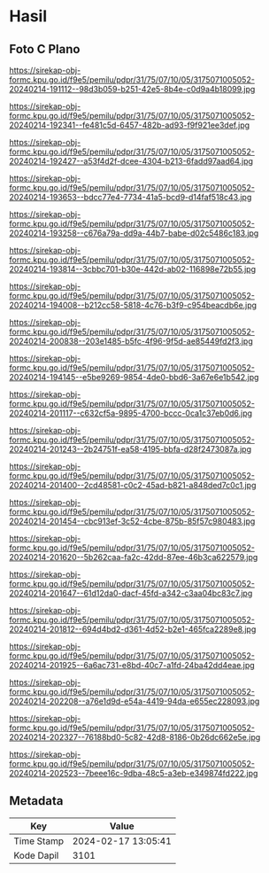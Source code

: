 # Hasil

## Foto C Plano

https://sirekap-obj-formc.kpu.go.id/f9e5/pemilu/pdpr/31/75/07/10/05/3175071005052-20240214-191112--98d3b059-b251-42e5-8b4e-c0d9a4b18099.jpg

https://sirekap-obj-formc.kpu.go.id/f9e5/pemilu/pdpr/31/75/07/10/05/3175071005052-20240214-192341--fe481c5d-6457-482b-ad93-f9f921ee3def.jpg

https://sirekap-obj-formc.kpu.go.id/f9e5/pemilu/pdpr/31/75/07/10/05/3175071005052-20240214-192427--a53f4d2f-dcee-4304-b213-6fadd97aad64.jpg

https://sirekap-obj-formc.kpu.go.id/f9e5/pemilu/pdpr/31/75/07/10/05/3175071005052-20240214-193653--bdcc77e4-7734-41a5-bcd9-d14faf518c43.jpg

https://sirekap-obj-formc.kpu.go.id/f9e5/pemilu/pdpr/31/75/07/10/05/3175071005052-20240214-193258--c676a79a-dd9a-44b7-babe-d02c5486c183.jpg

https://sirekap-obj-formc.kpu.go.id/f9e5/pemilu/pdpr/31/75/07/10/05/3175071005052-20240214-193814--3cbbc701-b30e-442d-ab02-116898e72b55.jpg

https://sirekap-obj-formc.kpu.go.id/f9e5/pemilu/pdpr/31/75/07/10/05/3175071005052-20240214-194008--b212cc58-5818-4c76-b3f9-c954beacdb6e.jpg

https://sirekap-obj-formc.kpu.go.id/f9e5/pemilu/pdpr/31/75/07/10/05/3175071005052-20240214-200838--203e1485-b5fc-4f96-9f5d-ae85449fd2f3.jpg

https://sirekap-obj-formc.kpu.go.id/f9e5/pemilu/pdpr/31/75/07/10/05/3175071005052-20240214-194145--e5be9269-9854-4de0-bbd6-3a67e6e1b542.jpg

https://sirekap-obj-formc.kpu.go.id/f9e5/pemilu/pdpr/31/75/07/10/05/3175071005052-20240214-201117--c632cf5a-9895-4700-bccc-0ca1c37eb0d6.jpg

https://sirekap-obj-formc.kpu.go.id/f9e5/pemilu/pdpr/31/75/07/10/05/3175071005052-20240214-201243--2b24751f-ea58-4195-bbfa-d28f2473087a.jpg

https://sirekap-obj-formc.kpu.go.id/f9e5/pemilu/pdpr/31/75/07/10/05/3175071005052-20240214-201400--2cd48581-c0c2-45ad-b821-a848ded7c0c1.jpg

https://sirekap-obj-formc.kpu.go.id/f9e5/pemilu/pdpr/31/75/07/10/05/3175071005052-20240214-201454--cbc913ef-3c52-4cbe-875b-85f57c980483.jpg

https://sirekap-obj-formc.kpu.go.id/f9e5/pemilu/pdpr/31/75/07/10/05/3175071005052-20240214-201620--5b262caa-fa2c-42dd-87ee-46b3ca622579.jpg

https://sirekap-obj-formc.kpu.go.id/f9e5/pemilu/pdpr/31/75/07/10/05/3175071005052-20240214-201647--61d12da0-dacf-45fd-a342-c3aa04bc83c7.jpg

https://sirekap-obj-formc.kpu.go.id/f9e5/pemilu/pdpr/31/75/07/10/05/3175071005052-20240214-201812--694d4bd2-d361-4d52-b2e1-465fca2289e8.jpg

https://sirekap-obj-formc.kpu.go.id/f9e5/pemilu/pdpr/31/75/07/10/05/3175071005052-20240214-201925--6a6ac731-e8bd-40c7-a1fd-24ba42dd4eae.jpg

https://sirekap-obj-formc.kpu.go.id/f9e5/pemilu/pdpr/31/75/07/10/05/3175071005052-20240214-202208--a76e1d9d-e54a-4419-94da-e655ec228093.jpg

https://sirekap-obj-formc.kpu.go.id/f9e5/pemilu/pdpr/31/75/07/10/05/3175071005052-20240214-202327--76188bd0-5c82-42d8-8186-0b26dc662e5e.jpg

https://sirekap-obj-formc.kpu.go.id/f9e5/pemilu/pdpr/31/75/07/10/05/3175071005052-20240214-202523--7beee16c-9dba-48c5-a3eb-e349874fd222.jpg


## Metadata

| Key        | Value               |
| ---------- | ------------------- |
| Time Stamp | 2024-02-17 13:05:41 |
| Kode Dapil | 3101                |



